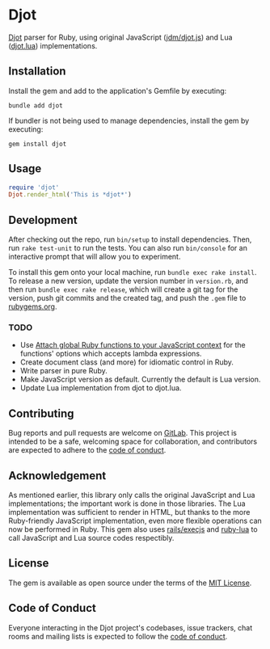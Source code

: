 # Djot

[Djot](https://djot.net/) parser for Ruby, using original JavaScript ([jdm/djot.js](https://github.com/jgm/djot.js)) and Lua ([djot.lua](https://github.com/jgm/djot.lua)) implementations.

## Installation

Install the gem and add to the application's Gemfile by executing:

```shell-session
bundle add djot
```

If bundler is not being used to manage dependencies, install the gem by executing:

```shell-session
gem install djot
```

## Usage

```ruby
require 'djot'
Djot.render_html('This is *djot*')
```

## Development

After checking out the repo, run `bin/setup` to install dependencies.
Then, run `rake test-unit` to run the tests.
You can also run `bin/console` for an interactive prompt that will allow you to experiment.

To install this gem onto your local machine,
run `bundle exec rake install`.
To release a new version, update the version number in `version.rb`,
and then run `bundle exec rake release`,
which will create a git tag for the version,
push git commits and the created tag,
and push the `.gem` file to [rubygems.org](https://rubygems.org).

### TODO

* Use [Attach global Ruby functions to your JavaScript context](https://github.com/rubyjs/mini_racer#attach-global-ruby-functions-to-your-javascript-context) for the functions' options which accepts lambda expressions.
* Create document class (and more) for idiomatic control in Ruby.
* Write parser in pure Ruby.
* Make JavaScript version as default. Currently the default is Lua version.
* Update Lua implementation from djot to djot.lua.

## Contributing

Bug reports and pull requests are welcome on [GitLab](https://gitlab.com/gemmaro/ruby-djot).
This project is intended to be a safe,
welcoming space for collaboration,
and contributors are expected to adhere
to the [code of conduct](CODE_OF_CONDUCT.md).

## Acknowledgement

As mentioned earlier, this library only calls the original JavaScript and Lua implementations; the important work is done in those libraries.
The Lua implementation was sufficient to render in HTML, but thanks to the more Ruby-friendly JavaScript implementation, even more flexible operations can now be performed in Ruby.
This gem also uses [rails/execjs](https://github.com/rails/execjs) and [ruby-lua](https://github.com/glejeune/ruby-lua) to call JavaScript and Lua source codes respectibly.

## License

The gem is available as open source under the terms of the [MIT License](https://opensource.org/licenses/MIT).

## Code of Conduct

Everyone interacting in the Djot project's codebases,
issue trackers, chat rooms and mailing lists is expected
to follow the [code of conduct](CODE_OF_CONDUCT.md).
